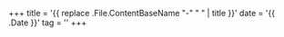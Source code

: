 +++
title = '{{ replace .File.ContentBaseName "-" " " | title }}'
date = '{{ .Date }}'
tag = ''
+++
